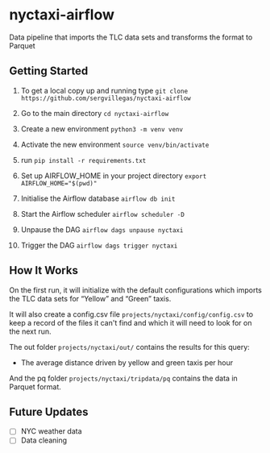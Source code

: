 # nyctaxi-airflow

Data pipeline that imports the TLC data sets and transforms the format to Parquet

## Getting Started

1. To get a local copy up and running type `git clone https://github.com/sergvillegas/nyctaxi-airflow`

2. Go to the main directory `cd nyctaxi-airflow`

3. Create a new environment `python3 -m venv venv`

4. Activate the new environment `source venv/bin/activate`

5. run `pip install -r requirements.txt`

6. Set up AIRFLOW_HOME in your project directory `export AIRFLOW_HOME="$(pwd)"`

7. Initialise the Airflow database `airflow db init`

8. Start the Airflow scheduler `airflow scheduler -D`

9. Unpause the DAG `airflow dags unpause nyctaxi`

10. Trigger the DAG `airflow dags trigger nyctaxi`

## How It Works

On the first run, it will initialize with the default configurations which imports the TLC data sets 
for “Yellow” and “Green” taxis.

It will also create a config.csv file `projects/nyctaxi/config/config.csv` to keep a record of the files it can't find 
and which it will need to look for on the next run.

The out folder `projects/nyctaxi/out/` contains the results for this query:
- The average distance driven by yellow and green taxis per hour

And the pq folder `projects/nyctaxi/tripdata/pq` contains the data in Parquet format.

## Future Updates

- [ ] NYC weather data
- [ ] Data cleaning
